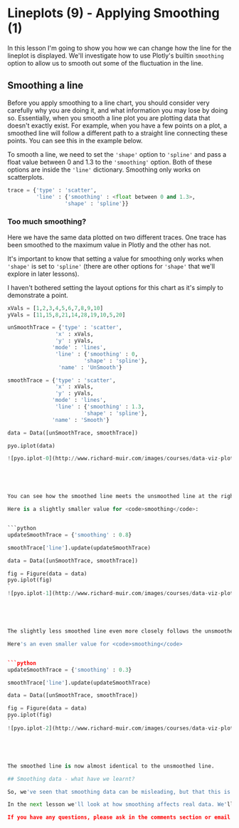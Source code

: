 
# Lineplots (9) - Applying Smoothing (1)

In this lesson I'm going to show you how we can change how the line for the lineplot is displayed. We'll investigate how to use Plotly's builtin <code>smoothing</code> option to allow us to smooth out some of the fluctuation in the line. 






 






## Smoothing a line

Before you apply smoothing to a line chart, you should consider very carefully why you are doing it, and what information you may lose by doing so. Essentially, when you smooth a line plot you are plotting data that doesn't exactly exist. For example, when you have a few points on a plot, a smoothed line will follow a different path to a straight line connecting these points. You can see this in the example below.

To smooth a line, we need to set the <code>'shape'</code> option to <code>'spline'</code> and pass a float value between 0 and 1.3 to the <code>'smoothing'</code> option. Both of these options are inside the <code>'line'</code> dictionary. Smoothing only works on scatterplots.
````python
trace = {'type' : 'scatter',
         'line' : {'smoothing' : <float between 0 and 1.3>,
                  'shape' : 'spline'}}
````

### Too much smoothing?

Here we have the same data plotted on two different traces. One trace has been smoothed to the maximum value in Plotly and the other has not. 

It's important to know that setting a value for smoothing only works when <code>'shape'</code> is set to <code>'spline'</code> (there are other options for <code>'shape'</code> that we'll explore in later lessons).

I haven't bothered setting the layout options for this chart as it's simply to demonstrate a point.


```python
xVals = [1,2,3,4,5,6,7,8,9,10]
yVals = [11,15,8,21,14,28,19,10,5,20]

unSmoothTrace = {'type' : 'scatter',
               'x' : xVals,
               'y' : yVals,
              'mode' : 'lines',
               'line' : {'smoothing' : 0,
                        'shape' : 'spline'},
                'name' : 'UnSmooth'}

smoothTrace = {'type' : 'scatter',
               'x' : xVals,
               'y' : yVals,
              'mode' : 'lines',
               'line' : {'smoothing' : 1.3,
                        'shape' : 'spline'},
              'name' : 'Smooth'}

data = Data([unSmoothTrace, smoothTrace])

pyo.iplot(data)

![pyo.iplot-0](http://www.richard-muir.com/images/courses/data-viz-plotly-python/testSection/Lineplots%20(09)%20-%20Applying%20Smoothing%20(1)/pyo.iplot-0.png)```





You can see how the smoothed line meets the unsmoothed line at the right points, but by showing a curve connecting the points, more accuracy is attributed to the data than is actually present in it.

Here is a slightly smaller value for <code>smoothing</code>:


```python
updateSmoothTrace = {'smoothing' : 0.8}

smoothTrace['line'].update(updateSmoothTrace)

data = Data([unSmoothTrace, smoothTrace])

fig = Figure(data = data)
pyo.iplot(fig)
`
![pyo.iplot-1](http://www.richard-muir.com/images/courses/data-viz-plotly-python/testSection/Lineplots%20(09)%20-%20Applying%20Smoothing%20(1)/pyo.iplot-1.png)``





The slightly less smoothed line even more closely follows the unsmoothed line. 

Here's an even smaller value for <code>smoothing</code>


```python
updateSmoothTrace = {'smoothing' : 0.3}

smoothTrace['line'].update(updateSmoothTrace)

data = Data([unSmoothTrace, smoothTrace])

fig = Figure(data = data)
pyo.iplot(fig)
``
![pyo.iplot-2](http://www.richard-muir.com/images/courses/data-viz-plotly-python/testSection/Lineplots%20(09)%20-%20Applying%20Smoothing%20(1)/pyo.iplot-2.png)`





The smoothed line is now almost identical to the unsmoothed line.

## Smoothing data - what have we learnt?

So, we've seen that smoothing data can be misleading, but that this is especially so when they are few data points and the value for smoothing is high. We've seen that in order to smooth a line chart we need to set the <code>'shape'</code> to <code>'spline'</code> and give a value to the <code>'smoothing'</code> option.

In the next lesson we'll look at how smoothing affects real data. We'll get the stock prices for Apple for a few years and investigate what happens when we change the smoothing value. We'll also find out how to apply a 3rd party smoothing function to the data.

If you have any questions, please ask in the comments section or email <a href="mailto:me@richard-muir.com">me@richard-muir.com</a>